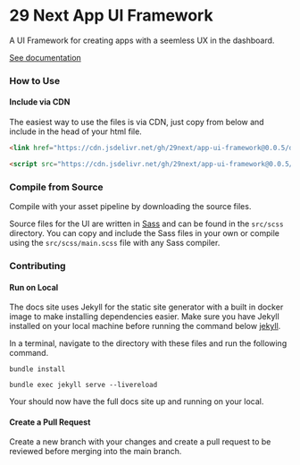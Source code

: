 # 29 Next App UI Framework

A UI Framework for creating apps with a seemless UX in the dashboard.

[See documentation](https://app-ui-components.29next.com/)

### How to Use

#### Include via CDN

The easiest way to use the files is via CDN, just copy from below and include in the head of your html file.

```html
<link href="https://cdn.jsdelivr.net/gh/29next/app-ui-framework@0.0.5/dist/css/next-app-ui.min.css" rel="stylesheet" crossorigin="anonymous">
```

```html
<script src="https://cdn.jsdelivr.net/gh/29next/app-ui-framework@0.0.5/dist/js/next-app-ui.min.js"></script>
```

### Compile from Source

Compile with your asset pipeline by downloading the source files.

Source files for the UI are written in [Sass](https://sass-lang.com/) and can be found in the `src/scss` directory. You can copy and include the Sass files in your own or compile using the `src/scss/main.scss` file with any Sass compiler.


### Contributing

#### Run on Local

The docs site uses Jekyll for the static site generator with a built in docker image to make installing dependencies easier. Make sure you have Jekyll installed on your local machine before running the command below [jekyll](https://jekyllrb.com/docs/).

In a terminal, navigate to the directory with these files and run the following command.

```
bundle install

bundle exec jekyll serve --livereload
```

Your should now have the full docs site up and running on your local.

#### Create a Pull Request

Create a new branch with your changes and create a pull request to be reviewed before merging into the main branch.
